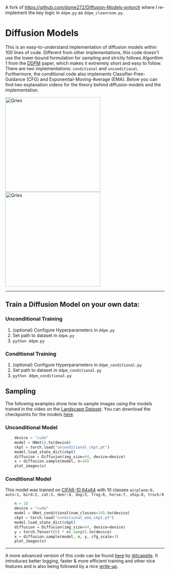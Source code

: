 A fork of https://github.com/dome272/Diffusion-Models-pytorch where I re-implement the key logic in `ddpm.py` as `ddpm_cleanroom.py`.


# Diffusion Models
This is an easy-to-understand implementation of diffusion models within 100 lines of code. Different from other implementations, this code doesn't use the lower-bound formulation for sampling and strictly follows Algorithm 1 from the [DDPM](https://arxiv.org/pdf/2006.11239.pdf) paper, which makes it extremely short and easy to follow. There are two implementations: `conditional` and `unconditional`. Furthermore, the conditional code also implements Classifier-Free-Guidance (CFG) and Exponential-Moving-Average (EMA). Below you can find two explanation videos for the theory behind diffusion models and the implementation.

<a href="https://www.youtube.com/watch?v=HoKDTa5jHvg">
   <img alt="Qries" src="https://user-images.githubusercontent.com/61938694/191407922-f613759e-4bea-4ac9-9135-d053a6312421.jpg"
   width="300">
</a>

<a href="https://www.youtube.com/watch?v=TBCRlnwJtZU">
   <img alt="Qries" src="https://user-images.githubusercontent.com/61938694/191407849-6d0376c7-05b2-43cd-a75c-1280b0e33af1.png"
   width="300">
</a>

<hr>

## Train a Diffusion Model on your own data:
### Unconditional Training
1. (optional) Configure Hyperparameters in ```ddpm.py```
2. Set path to dataset in ```ddpm.py```
3. ```python ddpm.py```

### Conditional Training
1. (optional) Configure Hyperparameters in ```ddpm_conditional.py```
2. Set path to dataset in ```ddpm_conditional.py```
3. ```python ddpm_conditional.py```

## Sampling
The following examples show how to sample images using the models trained in the video on the [Landscape Dataset](https://www.kaggle.com/datasets/arnaud58/landscape-pictures). You can download the checkpoints for the models [here](https://drive.google.com/drive/folders/1beUSI-edO98i6J9pDR67BKGCfkzUL5DX?usp=sharing).
### Unconditional Model
```python
    device = "cuda"
    model = UNet().to(device)
    ckpt = torch.load("unconditional_ckpt.pt")
    model.load_state_dict(ckpt)
    diffusion = Diffusion(img_size=64, device=device)
    x = diffusion.sample(model, n=16)
    plot_images(x)
```

### Conditional Model
This model was trained on [CIFAR-10 64x64](https://www.kaggle.com/datasets/joaopauloschuler/cifar10-64x64-resized-via-cai-super-resolution) with 10 classes ```airplane:0, auto:1, bird:2, cat:3, deer:4, dog:5, frog:6, horse:7, ship:8, truck:9```
```python
    n = 10
    device = "cuda"
    model = UNet_conditional(num_classes=10).to(device)
    ckpt = torch.load("conditional_ema_ckpt.pt")
    model.load_state_dict(ckpt)
    diffusion = Diffusion(img_size=64, device=device)
    y = torch.Tensor([6] * n).long().to(device)
    x = diffusion.sample(model, n, y, cfg_scale=3)
    plot_images(x)
```
<hr>

A more advanced version of this code can be found [here](https://github.com/tcapelle/Diffusion-Models-pytorch) by [@tcapelle](https://github.com/tcapelle). It introduces better logging, faster & more efficient training and other nice features and is also being followed by a nice [write-up](https://wandb.ai/capecape/train_sd/reports/Training-a-Conditional-Diffusion-model-from-scratch--VmlldzoyODMxNjE3).
